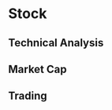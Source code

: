 <script setup>
import { ref } from 'vue';
import NavContainer from '../components/NavContainer.vue';
import newsData from '../assets/finance/stock.json';

const data = ref(newsData);
</script>

# Stock

## Technical Analysis

<NavContainer :data="data.technicalAnalysis"/>

## Market Cap

<NavContainer :data="data.marketCap"/>

## Trading

<NavContainer :data="data.trading"/>

